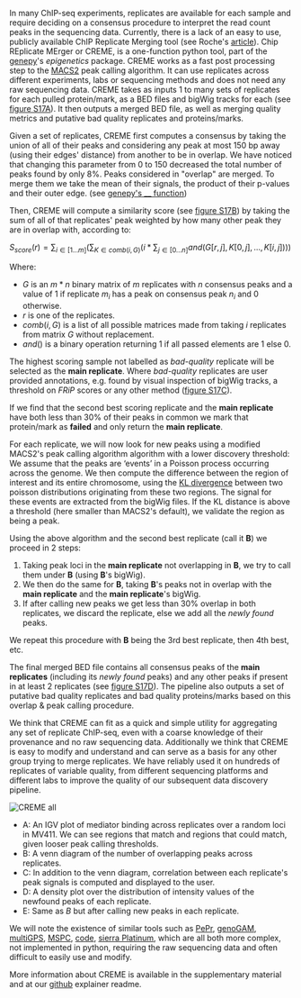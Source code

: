 In many ChIP-seq experiments, replicates are available for each sample and require deciding on a consensus procedure to interpret the read count peaks in the sequencing data. Currently, there is a lack of an easy to use, publicly available ChIP Replicate Merging tool (see Roche's [article](https://ro-che.info/articles/2018-07-11-chip-seq-consensus)). Chip REplicate MErger or CREME, is a one-function python tool, part of the [genepy](https://github.com/broadinstitute/GenePy)'s _epigenetics_ package.
CREME works as a fast post processing step to the [MACS2](https://github.com/macs3-project/MACS) peak calling algorithm. It can use replicates across different experiments, labs or sequencing methods and does not need any raw sequencing data.
CREME takes as inputs 1 to many sets of replicates for each pulled protein/mark, as a BED files and bigWig tracks for each (see [figure S17A](#plotA)). It then outputs a merged BED file, as well as merging quality metrics and putative bad quality replicates and proteins/marks.

Given a set of replicates, CREME first computes a consensus by taking the union of all of their peaks and considering any peak at most 150 bp away (using their edges' distance) from another to be in overlap. We have noticed that changing this parameter from 0 to 150 decreased the total number of peaks found by only 8%.
Peaks considered in "overlap" are merged. To merge them we take the mean of their signals, the product of their p-values and their outer edge. (see [genepy's __ function]())

Then, CREME will compute a similarity score (see [figure S17B](#plotB)) by taking the sum of all of that replicates' peak weighted by how many other peak they are in overlap with, according to:

$S_{score}(r) = \sum_{i \in [1...m]} (\sum_{K \in comb(i, G)} (i * \sum_{j \in [0...n]} and(G[r,j],K[0,j],...,K[i,j])))$

Where:
- $G$ is an $m*n$ binary matrix of $m$ replicates with $n$ consensus peaks and a value of 1 if replicate $m_i$ has a peak on consensus peak $n_i$ and 0 otherwise.
- $r$ is one of the replicates.
- $comb(i, G)$ is a list of all possible matrices made from taking $i$ replicates from matrix $G$ without replacement.
- $and()$ is a binary operation returning 1 if all passed elements are 1 else 0.

The highest scoring sample not labelled as _bad-quality_ replicate will be selected as the __main replicate__. Where _bad-quality_ replicates are user provided annotations, e.g. found by visual inspection of bigWig tracks, a threshold on _FRiP_ scores or any other method ([figure S17C](#plotC)).

If we find that the second best scoring replicate and the __main replicate__ have both less than 30% of their peaks in common we mark that protein/mark as __failed__ and only return the __main replicate__.

For each replicate, we will now look for new peaks using a modified MACS2's peak calling algorithm algorithm with a lower discovery threshold: We assume that the peaks are ‘events’ in a Poisson process occurring across the genome. We then compute the difference between the region of interest and its entire chromosome, using the [KL divergence](https://en.wikipedia.org/wiki/Kullback%E2%80%93Leibler_divergence) between two poisson distributions originating from these two regions. The signal for these events are extracted from the bigWig files. If the KL distance is above a threshold (here smaller than MACS2's default), we validate the region as being a peak.
 
Using the above algorithm and the second best replicate (call it __B__) we proceed in 2 steps:
 
1. Taking peak loci in the __main replicate__ not overlapping in __B__, we try to call them under __B__ (using __B__'s bigWig).
2. We then do the same for __B__, taking __B__'s peaks not in overlap with the __main replicate__ and the __main replicate__'s bigWig.
3. If after calling new peaks we get less than 30% overlap in both replicates, we discard the replicate, else we add all the _newly found_ peaks.

We repeat this procedure with __B__ being the 3rd best replicate, then 4th best, etc.

The final merged BED file contains all consensus peaks of the __main replicates__ (including its _newly found_ peaks) and any other peaks if present in at least 2 replicates (see [figure S17D](#plotD)).
The pipeline also outputs a set of putative bad quality replicates and bad quality proteins/marks based on this overlap & peak calling procedure.

We think that CREME can fit as a quick and simple utility for aggregating any set of replicate ChIP-seq, even with a coarse knowledge of their provenance and no raw sequencing data. Additionally we think that CREME is easy to modify and understand and can serve as a basis for any other group trying to merge replicates. We have reliably used it on hundreds of replicates of variable quality, from different sequencing platforms and different labs to improve the quality of our subsequent data discovery pipeline.

![CREME all](CREME_suppfig.png)

- A: An IGV plot of mediator binding across replicates over a random loci in MV411. We can see regions that match and regions that could match, given looser peak calling thresholds.
- B: A venn diagram of the number of overlapping peaks across replicates.
- C: In addition to the venn diagram, correlation between each replicate's peak signals is computed and displayed to the user.
- D: A density plot over the distribution of intensity values of the newfound peaks of each replicate.
- E: Same as _B_ but after calling new peaks in each replicate.

We will note the existence of similar tools such as [PePr](https://pubmed.ncbi.nlm.nih.gov/24894502/), [genoGAM](https://bmcbioinformatics.biomedcentral.com/articles/10.1186/s12859-018-2238-7), [multiGPS](https://journals.plos.org/ploscompbiol/article?id=10.1371/journal.pcbi.1003501), [MSPC](https://academic.oup.com/bioinformatics/article/31/17/2761/183989), [code](https://github.com/Genometric/MSPC), [sierra Platinum](https://www.ncbi.nlm.nih.gov/pmc/articles/PMC5025614/), which are all both more complex, not implemented in python, requiring the raw sequencing data and often difficult to easily use and modify.

More information about CREME is available in the supplementary material and at our [github](https://github.com/broadinstitute/genepy/blob/master/genepy/epigenetics/CREME.md) explainer readme.

<!--```python
def findNewPeaks(BB, ):
  L[A]

----

def call( L(N,2), B(V)):
  B[L[i,0],L[i,1]]


------>
